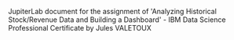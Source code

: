 JupiterLab document for the assignment of 'Analyzing Historical Stock/Revenue Data and Building a Dashboard' - IBM Data Science Professional Certificate by Jules VALETOUX
